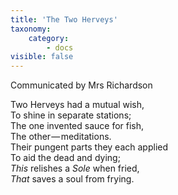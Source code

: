 ```yaml
---
title: 'The Two Herveys'
taxonomy:
    category:
        - docs
visible: false
---
```


<div class="author">Communicated by Mrs Richardson</div>

Two Herveys had a mutual wish,  
To shine in separate stations;  
The one invented sauce for fish,  
The other — meditations.  
Their pungent parts they each applied  
To aid the dead and dying;  
*This* relishes a *Sole* when fried,  
*That* saves a soul from frying.
